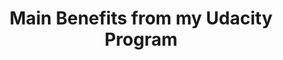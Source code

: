 ---
title: "Main Benefits from my Udacity Program"
description: "Document I presented to my team to share what I learned in the Front End Developer Nanodegree."
tags: ["Javascript", "CSS", "Flexbox", "Web Accessibility"]
link: "https://docs.google.com/document/d/1mYSlVbDyGqGN0vucgfRpRxAuxGVkH0dk4T4NLC0SoF0/edit?usp=sharing"
weight: 13
draft: false
---